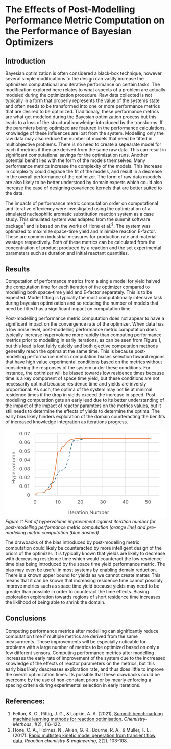 ﻿# The Effects of Post-Modelling Performance Metric Computation on the Performance of Bayesian Optimizers

## Introduction
Bayesian optimization is often considered a black-box technique, however several simple modifications to 
the design can vastly increase the optimizers computational and iterative performance on certain tasks. The
modification explored here relates to what aspects of a problem are actually modeled during the optimization 
procedure. Raw data collected is not typically in a form that properly represents the value of the systems 
state and often needs to be transformed into one or more performance metrics that are desired to be optimized.
Traditionaly, these performance metrics are what get modeled during the Bayesian optimization process but this 
leads to a loss of the structural knowledge introduced by the transforms. If the paramters being optimized 
are featured in the performance calculations, knowledge of these influences are lost from the system. Modelling 
only the raw data may also reduce the number of models that need be fitted in multiobjective problems. There is 
no need to create a sepearate model for each if metrics if they are derived from the same raw data. This can 
result in significant computational savings for the optimization runs. Another potential benifit lies with the
form of the models themselves. Many performance metrics increase the complexity of the models. This increase in
complexity could degrade the fit of the models, and result in a decrease in the overall performance of the 
optimizer. The form of raw data moodels are also likely to be better understood by domain experts which could 
also increase the ease of designing covarience kernels that are better suited to the data. 

The impacts of performance metric computation order on computational and iterative effeciency were investigated using
the optimization of a simulated nucleophilic aromatic substitution reaction system as a case study. This simulated 
system was adapted from the summit software package<sup>1</sup> and is based on the works of Hone et 
al.<sup>2</sup>. The system was optimized to maximize space-time yield and minimize reaction E-factor. 
These are common industrial measures for production rate and material wastage respectively. Both of these
metrics can be calculated from the concentration of product produced by a reaction and the set experimental 
parameters such as duration and initial reactant quantities.

## Results
Computation of performance metrics from a single model for yield halved the computation time for each iteration of 
the optimizer compared to modelling both space-time yield and E-factor separately. This is to be expected. 
Model fitting is typically the most computationally intensive task during bayesian optimization and so 
reducing the number of models that need be fitted has a significant impact on computation time.

Post-modelling performance metric computation does not appear to have a significant impact on the convergence rate of 
the optimizer. When data has a low noise level, post-modelling performance metric computation does typically increase
hypervolume more rapidly than computing performance metrics prior to modelling in early iterations, as can be seen from Figure 1, but this lead is 
lost fairly quickly and both ojective computation methods generally reach the optima at the same
time. This is because post-modelling performance metric computation biases selection toward regions that have
high value experimental conditions based on the metrics without considering the responses of the system under these conditions.
For instance, the optimizer will be biased towards low residence times because time is a key component of space time yield, but
these conditions are not necessarily optimal because residence time and yields are inversly proportional. As such, the optima of
the system may not lie at minimal residence times if the drop in yields exceed the increase in speed. Post-modelling computation 
gets an early lead due to its better understanding of the impact of the impact of reactor paramters on the metrics values, but it
still needs to determine the effects of yields to determine the optima. The early bias likely hinders exploration of the domain
counteracting the benifits of increased knowledge integration as iterations progress. 

![Plot of hypervolume improvement against iteration number for post-modelling performance metric computation (orange line) and pre-modelling metric computation (blue dashed)](https://github.com/TSAndrews/EmbeddedKnowledgeBO/blob/5ba847fea9eacf5ec4864fba6ede93fdf716f72b/HypervolumePlotMetricCompOrder.png?raw=True)
*Figure 1: Plot of hypervolume improvement against iteration number for post-modelling performance metric computation (orange line) and pre-modelling metric computation (blue dashed)*

The drawbacks of the bias introduced by post-modelling metric computation could likely be counteracted by more intelligent design
of the priors of the optimizer. It is typically known that yields are likely to decrease with decreasing residence time which would
counteract the low residence time bias being introduced by the space time yield performance metric. The bias may even be useful in 
most systems by enabling domain reduction. There is a known upper bound for yields as we cannot create matter. This means that it 
can be known that increasing residence time cannot possibly improve metrics such as space time yield because yields may need to be
greater than possible in order to counteract the time effects. Biasing exploration exploration towards regions of short residence 
time increases the liklihood of being able to shrink the domain.

## Conclusions
Computing performance metrics after modelling can significantly reduce computation time if multiple metrics are derived from the same
measurments. These improvements will be especially noticable for problems with a large number of metrics to be optimized based on only 
a few different sensors.
Computing performance metrics after modelling increases the early rate of improvement of the system due to the incrreased knowledge of
the effects of reactor parameters on the metrics, but this early bias likely deacreases exploration rate, and thus does little to improve
the overall optimization times. Its possible that these drawbacks could be overcome by the use of non-constant priors or by mearly 
enforcing a spacing criteria during experimental selection in early iterations.

## References:
1. Felton, K. C., Rittig, J. G., & Lapkin, A. A. (2021), [Summit: benchmarking machine learning methods for reaction optimisation](https://doi.org/10.1002/cmtd.202000051). _Chemistry‐Methods_, _1_(2), 116-122.
2. Hone, C. A., Holmes, N., Akien, G. R., Bourne, R. A., & Muller, F. L. (2017). [Rapid multistep kinetic model generation from transient flow data](https://doi.org/10.1039/C6RE00109B). _Reaction chemistry & engineering_, _2_(2), 103-108.


